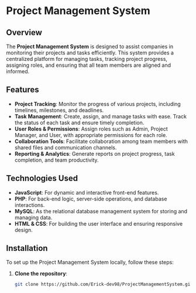 # Project Management System

## Overview

The **Project Management System** is designed to assist companies in monitoring their projects and tasks efficiently. This system provides a centralized platform for managing tasks, tracking project progress, assigning roles, and ensuring that all team members are aligned and informed.

## Features

- **Project Tracking**: Monitor the progress of various projects, including timelines, milestones, and deadlines.
- **Task Management**: Create, assign, and manage tasks with ease. Track the status of each task and ensure timely completion.
- **User Roles & Permissions**: Assign roles such as Admin, Project Manager, and User, with appropriate permissions for each role.
- **Collaboration Tools**: Facilitate collaboration among team members with shared files and communication channels.
- **Reporting & Analytics**: Generate reports on project progress, task completion, and team productivity.

## Technologies Used

- **JavaScript**: For dynamic and interactive front-end features.
- **PHP**: For back-end logic, server-side operations, and database interactions.
- **MySQL**: As the relational database management system for storing and managing data.
- **HTML & CSS**: For building the user interface and ensuring responsive design.

## Installation

To set up the Project Management System locally, follow these steps:

1. **Clone the repository**:
   ```bash
   git clone https://github.com/Erick-dev98/ProjectManagementSystem.git
